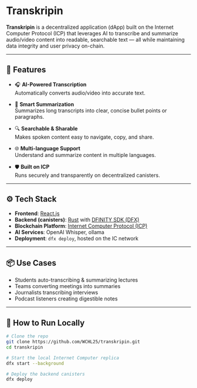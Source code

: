 # Transkripin

**Transkripin** is a decentralized application (dApp) built on the Internet Computer Protocol (ICP) that leverages AI to transcribe and summarize audio/video content into readable, searchable text — all while maintaining data integrity and user privacy on-chain.

---

## 🚀 Features

- 🎧 **AI-Powered Transcription**  
  Automatically converts audio/video into accurate text.

- 📝 **Smart Summarization**  
  Summarizes long transcripts into clear, concise bullet points or paragraphs.

- 🔍 **Searchable & Sharable**  
  Makes spoken content easy to navigate, copy, and share.

- 🌐 **Multi-language Support**  
  Understand and summarize content in multiple languages.

- 🛡️ **Built on ICP**  
  Runs securely and transparently on decentralized canisters.

---

## ⚙️ Tech Stack

- **Frontend**: [React.js](https://reactjs.org/)  
- **Backend (canisters)**: [Rust](https://www.rust-lang.org/) with [DFINITY SDK (DFX)](https://smartcontracts.org/docs/developers-guide/cli-reference/dfx.html)  
- **Blockchain Platform**: [Internet Computer Protocol (ICP)](https://internetcomputer.org/)  
- **AI Services**: OpenAI Whisper, ollama
- **Deployment**: `dfx deploy`, hosted on the IC network

---

## 📦 Use Cases

- Students auto-transcribing & summarizing lectures  
- Teams converting meetings into summaries  
- Journalists transcribing interviews  
- Podcast listeners creating digestible notes

---

## 📄 How to Run Locally

```bash
# Clone the repo
git clone https://github.com/WCHL25/transkripin.git
cd transkripin

# Start the local Internet Computer replica
dfx start --background

# Deploy the backend canisters
dfx deploy
